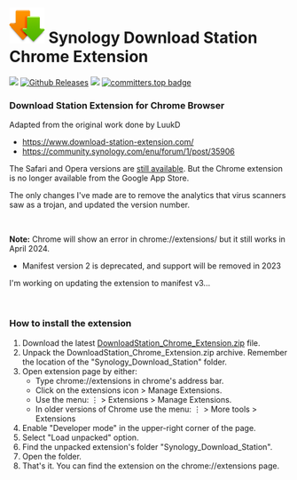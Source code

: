 <h1><img src="Icon-128.png" alt="" style="width: 64px; height: 64px;" /> Synology Download Station Chrome Extension</h1>


<a href="https://github.com/007revad/Synology_Download_Station_Chrome_Extension/releases"><img src="https://img.shields.io/github/release/007revad/Synology_HDD_db.svg"></a>
[![Github Releases](https://img.shields.io/github/downloads/007revad/synology_download_station_chrome_Extension/total.svg)](https://github.com/007revad/Synology_Download_Station_Chrome_Extension/releases)
<a href="https://hits.seeyoufarm.com"><img src="https://hits.seeyoufarm.com/api/count/incr/badge.svg?url=https%3A%2F%2Fgithub.com%2F007revad%2FSynology_Download_Station_Chrome_Extension&count_bg=%2379C83D&title_bg=%23555555&icon=&icon_color=%23E7E7E7&title=views&edge_flat=false"/></a>
[![committers.top badge](https://user-badge.committers.top/australia/007revad.svg)](https://user-badge.committers.top/australia/007revad)


### Download Station Extension for Chrome Browser

Adapted from the original work done by LuukD
- https://www.download-station-extension.com/
- https://community.synology.com/enu/forum/1/post/35906

The Safari and Opera versions are [still available](https://www.download-station-extension.com/). But the Chrome extension is no longer available from the Google App Store.

The only changes I've made are to remove the analytics that virus scanners saw as a trojan, and updated the version number. 

<br>

**Note:** Chrome will show an error in chrome://extensions/ but it still works in April 2024.
- Manifest version 2 is deprecated, and support will be removed in 2023

I'm working on updating the extension to manifest v3...

<br>

### How to install the extension

1. Download the latest [DownloadStation_Chrome_Extension.zip](https://github.com/007revad/Synology_Download_Station_Chrome_Extension/releases) file.
2. Unpack the DownloadStation_Chrome_Extension.zip archive. Remember the location of the "Synology_Download_Station" folder.
3. Open extension page by either:
    - Type chrome://extensions in chrome's address bar.
    - Click on the extensions icon > Manage Extensions.
    - Use the menu: ⋮ > Extensions > Manage Extensions.
    - In older versions of Chrome use the menu: ⋮ > More tools > Extensions
4. Enable "Developer mode" in the upper-right corner of the page.
5. Select "Load unpacked" option.
6. Find the unpacked extension's folder "Synology_Download_Station".
7. Open the folder.
8. That's it. You can find the extension on the chrome://extensions page.

